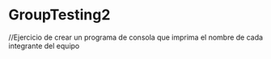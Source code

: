 # GroupTesting2
//Ejercicio de crear un programa de consola que imprima el nombre de cada integrante del equipo
